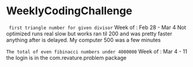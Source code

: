 # WeeklyCodingChallenge

` first triangle number for given divisor` Week of :  Feb 28 - Mar 4
Not optimized
     runs real slow but works ran til 200 and was pretty faster
     anything after is delayed. My computer 500 was a few minutes

`The total of even fibinacci numbers under 4000000` Week of : Mar 4 - 11
     the login is in the com.revature.problem package
     

